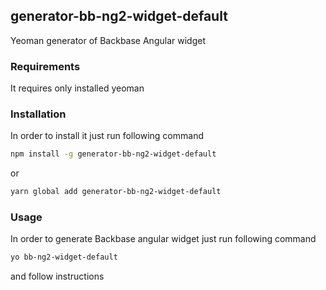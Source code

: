 ## generator-bb-ng2-widget-default

Yeoman generator of Backbase Angular widget

### Requirements
It requires only installed yeoman

### Installation
In order to install it just run following command

```bash
npm install -g generator-bb-ng2-widget-default
```

or

```bash
yarn global add generator-bb-ng2-widget-default
```

### Usage
In order to generate Backbase angular widget just run following command

```bash
yo bb-ng2-widget-default
```

and follow instructions

